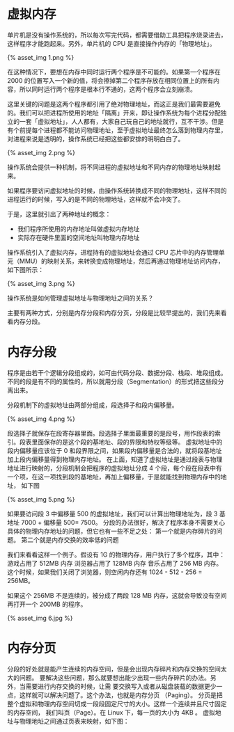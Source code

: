 


# 虚拟内存
单⽚机是没有操作系统的，所以每次写完代码，都需要借助⼯具把程序烧录进去，这样程序才能跑起来。另外，单⽚机的 CPU 是直接操作内存的「物理地址」。

{% asset_img 1.png %}

在这种情况下，要想在内存中同时运⾏两个程序是不可能的。如果第⼀个程序在 2000 的位置写⼊⼀个新的值，将会擦掉第⼆个程序存放在相同位置上的所有内容，所以同时运⾏两个程序是根本⾏不通的，这两个程序会⽴刻崩溃。

这⾥关键的问题是这两个程序都引⽤了绝对物理地址，⽽这正是我们最需要避免的。我们可以把进程所使⽤的地址「隔离」开来，即让操作系统为每个进程分配独⽴的⼀套「虚拟地址」，⼈⼈都有，⼤家⾃⼰玩⾃⼰的地址就⾏，互不⼲涉。但是有个前提每个进程都不能访问物理地址，⾄于虚拟地址最终怎么落到物理内存⾥，对进程来说是透明的，操作系统已经把这些都安排的明明⽩⽩了。

{% asset_img 2.png %}

操作系统会提供⼀种机制，将不同进程的虚拟地址和不同内存的物理地址映射起来。

如果程序要访问虚拟地址的时候，由操作系统转换成不同的物理地址，这样不同的进程运⾏的时候，写⼊的是不同的物理地址，这样就不会冲突了。

于是，这⾥就引出了两种地址的概念：
* 我们程序所使⽤的内存地址叫做虚拟内存地址
* 实际存在硬件⾥⾯的空间地址叫物理内存地址

操作系统引⼊了虚拟内存，进程持有的虚拟地址会通过 CPU 芯⽚中的内存管理单元（MMU）的映射关系，来转换变成物理地址，然后再通过物理地址访问内存，如下图所示：

{% asset_img 3.png %}

操作系统是如何管理虚拟地址与物理地址之间的关系？

主要有两种⽅式，分别是内存分段和内存分⻚，分段是⽐较早提出的，我们先来看看内存分段。
# 内存分段
程序是由若⼲个逻辑分段组成的，如可由代码分段、数据分段、栈段、堆段组成。不同的段是有不同的属性的，所以就⽤分段（Segmentation）的形式把这些段分离出来。

分段机制下的虚拟地址由两部分组成，段选择⼦和段内偏移量。

{% asset_img 4.png %}

段选择⼦就保存在段寄存器⾥⾯。段选择⼦⾥⾯最重要的是段号，⽤作段表的索引。段表⾥⾯保存的是这个段的基地址、段的界限和特权等级等。
虚拟地址中的段内偏移量应该位于 0 和段界限之间，如果段内偏移量是合法的，就将段基地址加上段内偏移量得到物理内存地址。
在上⾯，知道了虚拟地址是通过段表与物理地址进⾏映射的，分段机制会把程序的虚拟地址分成 4 个段，每个段在段表中有⼀个项，在这⼀项找到段的基地址，再加上偏移量，于是就能找到物理内存中的地址，
如下图

{% asset_img 5.png %}

如果要访问段 3 中偏移量 500 的虚拟地址，我们可以计算出物理地址为，段 3 基地址 7000 + 偏移量 500= 7500。
分段的办法很好，解决了程序本身不需要关⼼具体的物理内存地址的问题，但它也有⼀些不⾜之处：
第⼀个就是内存碎⽚的问题。
第⼆个就是内存交换的效率低的问题

我们来看看这样⼀个例⼦。假设有 1G 的物理内存，⽤户执⾏了多个程序，其中：
游戏占⽤了 512MB 内存
浏览器占⽤了 128MB 内存
⾳乐占⽤了 256 MB 内存。
这个时候，如果我们关闭了浏览器，则空闲内存还有 1024 - 512 - 256 = 256MB。

如果这个 256MB 不是连续的，被分成了两段 128 MB 内存，这就会导致没有空间再打开⼀个 200MB 的程序。

{% asset_img 6.jpg %}

# 内存分⻚
分段的好处就是能产⽣连续的内存空间，但是会出现内存碎⽚和内存交换的空间太⼤的问题。
要解决这些问题，那么就要想出能少出现⼀些内存碎⽚的办法。另外，当需要进⾏内存交换的时候，让需
要交换写⼊或者从磁盘装载的数据更少⼀点，这样就可以解决问题了。这个办法，也就是内存分⻚
（Paging）。
分⻚是把整个虚拟和物理内存空间切成⼀段段固定尺⼨的⼤⼩。这样⼀个连续并且尺⼨固定的内存空间，
我们叫⻚（Page）。在 Linux 下，每⼀⻚的⼤⼩为 4KB 。
虚拟地址与物理地址之间通过⻚表来映射，如下图：